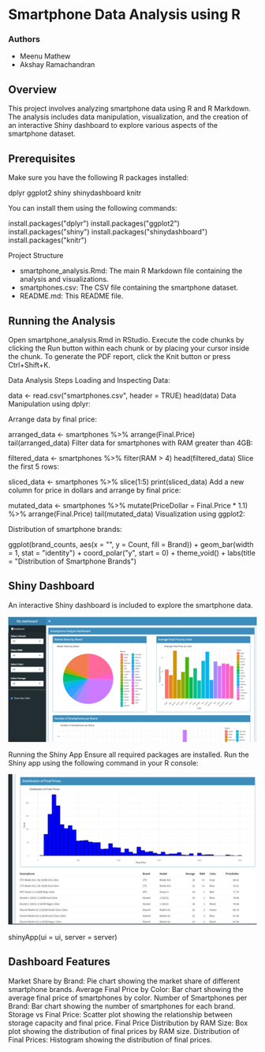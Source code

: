 # Smartphone Data Analysis using R

### Authors
 - Meenu Mathew
 - Akshay Ramachandran

## Overview
This project involves analyzing smartphone data using R and R Markdown. The analysis includes data manipulation, visualization, and the creation of an interactive Shiny dashboard to explore various aspects of the smartphone dataset.

## Prerequisites
Make sure you have the following R packages installed:

dplyr
ggplot2
shiny
shinydashboard
knitr

You can install them using the following commands:

install.packages("dplyr")
install.packages("ggplot2")
install.packages("shiny")
install.packages("shinydashboard")
install.packages("knitr")

Project Structure
- smartphone_analysis.Rmd: The main R Markdown file containing the analysis and visualizations.
- smartphones.csv: The CSV file containing the smartphone dataset.
- README.md: This README file.

## Running the Analysis
Open smartphone_analysis.Rmd in RStudio.
Execute the code chunks by clicking the Run button within each chunk or by placing your cursor inside the chunk.
To generate the PDF report, click the Knit button or press Ctrl+Shift+K.

Data Analysis Steps
Loading and Inspecting Data:


data <- read.csv("smartphones.csv", header = TRUE)
head(data)
Data Manipulation using dplyr:

Arrange data by final price:

arranged_data <- smartphones %>% arrange(Final.Price)
tail(arranged_data)
Filter data for smartphones with RAM greater than 4GB:

filtered_data <- smartphones %>% filter(RAM > 4)
head(filtered_data)
Slice the first 5 rows:

sliced_data <- smartphones %>% slice(1:5)
print(sliced_data)
Add a new column for price in dollars and arrange by final price:

mutated_data <- smartphones %>% mutate(PriceDollar = Final.Price * 1.1) %>% arrange(Final.Price)
tail(mutated_data)
Visualization using ggplot2:

Distribution of smartphone brands:

ggplot(brand_counts, aes(x = "", y = Count, fill = Brand)) +
  geom_bar(width = 1, stat = "identity") +
  coord_polar("y", start = 0) +
  theme_void() +
  labs(title = "Distribution of Smartphone Brands")

## Shiny Dashboard
An interactive Shiny dashboard is included to explore the smartphone data.

![alt text](dasboard.png)

Running the Shiny App
Ensure all required packages are installed.
Run the Shiny app using the following command in your R console:

![alt text](image1.png)

shinyApp(ui = ui, server = server)

## Dashboard Features

Market Share by Brand: Pie chart showing the market share of different smartphone brands.
Average Final Price by Color: Bar chart showing the average final price of smartphones by color.
Number of Smartphones per Brand: Bar chart showing the number of smartphones for each brand.
Storage vs Final Price: Scatter plot showing the relationship between storage capacity and final price.
Final Price Distribution by RAM Size: Box plot showing the distribution of final prices by RAM size.
Distribution of Final Prices: Histogram showing the distribution of final prices.
